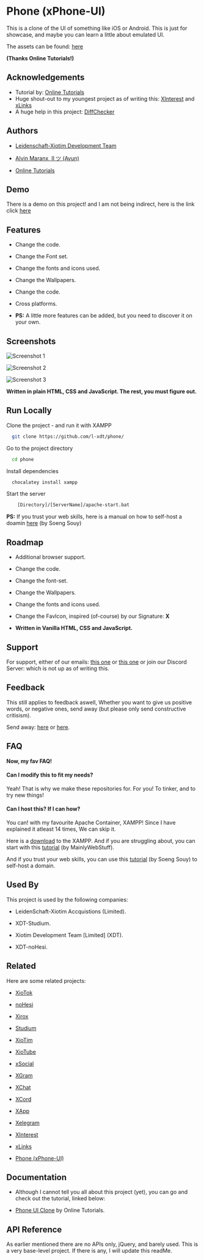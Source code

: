 # Phone (xPhone-UI)

This is a clone of the UI of something like iOS or Android. This is just for showcase, and maybe you can learn a little about emulated UI.

The assets can be found: [here](https://codepen.io/irshad1991/pen/ErYdaj)

**(Thanks Online Tutorials!)**

## Acknowledgements

- Tutorial by: [Online Tutorials](https://www.youtube.com/@OnlineTutorialsYT)
- Huge shout-out to my youngest project as of writing this: [XInterest](https://github.com/l-xdt/xinterest) and [xLinks](https://github.com/l-xdt/xLinks)
- A huge help in this project: [DiffChecker](https://www.diffchecker.com/)

## Authors

- [Leidenschaft-Xiotim Development Team](https://github.com/l-xdt/)

- [Alvin Maranx, II ツ (Avun)](https://github.com/avunii/)

- [Online Tutorials](https://www.youtube.com/@OnlineTutorialsYT)

## Demo

There is a demo on this project! and I am not being indirect, here is the link click [here](https://l-xdt.github.io/phone/)

## Features

- Change the code.

- Change the Font set.

- Change the fonts and icons used.

- Change the Wallpapers.

- Change the code.

- Cross platforms.

- **PS:** A little more features can be added, but you need to discover it on your own.

## Screenshots

![Screenshot 1](Screenshots/Screenshot_1.jpg)

![Screenshot 2](Screenshots/Screenshot_2.jpg)

![Screenshot 3](Screenshots/Screenshot_3.jpg)

**Written in plain HTML, CSS and JavaScript. The rest, you must figure out.**

## Run Locally

Clone the project - and run it with XAMPP

```bash
  git clone https://github.com/l-xdt/phone/
```

Go to the project directory

```bash
  cd phone
```

Install dependencies

```bash
  chocalatey install xampp
```

Start the server

```bash
    [Directory]/[ServerName]/apache-start.bat
```

**PS:** If you trust your web skills, here is a manual on how to self-host a doamin [here](https://www.youtube.com/watch?v=_eQGAJVtRCs) (by Soeng Souy)

## Roadmap

- Additional browser support.

- Change the code.

- Change the font-set.

- Change the Wallpapers.

- Change the fonts and icons used.

- Change the FavIcon, inspired (of-course) by our Signature: **X**

- **Written in Vanilla HTML, CSS and JavaScript.**

## Support

For support, either of our emails: [this one](mailto:trowesigames@gmail.com) or [this one](mailto:leidenschaft.tech@hotmail.com) or join our Discord Server: which is not up as of writing this.

## Feedback

This still applies to feedback aswell, Whether you want to give us positive words, or negative ones, send away (but please only send constructive critisism).

Send away: [here](mailto:trowesigames@gmail.com) or [here](mailto:leidenschaft.tech@hotmail.com).

## FAQ

**Now, my fav FAQ!**

#### Can I modify this to fit my needs?

Yeah! That is why we make these repositories for. For you! To tinker, and to try new things!

#### Can I host this? If I can how?

You can! with my favourite Apache Container, XAMPP! Since I have explained it atleast 14 times, We can skip it.

Here is a [download](https://www.apachefriends.org/download.html) to the XAMPP. And if you are struggling about, you can start with this [tutorial](https://www.youtube.com/watch?v=LzucEZh4_no) (by MainlyWebStuff).

And if you trust your web skills, you can use this [tutorial](https://www.youtube.com/watch?v=_eQGAJVtRCs) (by Soeng Souy) to self-host a domain.

## Used By

This project is used by the following companies:

- LeidenSchaft-Xiotim Accquistions (Limited).

- XDT-Studium.

- Xiotim Development Team [Limited] (XDT).

- XDT-noHesi.

## Related

Here are some related projects:

- [XioTok](https://github.com/l-xdt/xiotok/)

- [noHesi](https://github.com/l-xdt/no-hesi/)

- [Xirox](https://github.com/l-xdt/xirox/)

- [Studium](https://github.com/l-xdt/studium/)

- [XioTim](https://github.com/l-xdt/xiotim/)

- [XioTube](https://github.com/l-xdt/xiotube/)

- [xSocial](https://github.com/l-xdt/xSocial/)

- [XGram](https://github.com/l-xdt/xgram/)

- [XChat](https://github.com/l-xdt/xchat/)

- [XCord](https://github.com/l-xdt/xcord/)

- [XApp](https://github.com/l-xdt/xapp/)

- [Xelegram](https://github.com/l-xdt/xelegram/)

- [XInterest](https://github.com/l-xdt/xInterest/)

- [xLinks](https://github.com/l-xdt/xLinks/)

- [Phone (xPhone-UI)](https://github.com/l-xdt/phone/)

## Documentation

- Although I cannot tell you all about this project (yet), you can go and check out the tutorial, linked below:

- [Phone UI Clone](https://www.youtube.com/watch?v=_22wyaIWA5Y) by Online Tutorials.

## API Reference

As earlier mentioned there are no APIs only, jQuery, and barely used. This is a very base-level project. If there is any, I will update this readMe.
